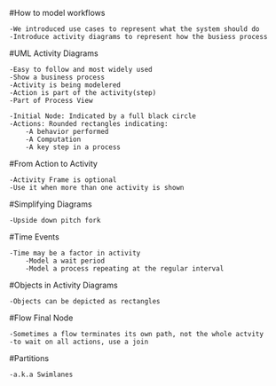 #How to model workflows

	-We introduced use cases to represent what the system should do
	-Introduce activity diagrams to represent how the busiess process 

#UML Activity Diagrams

	-Easy to follow and most widely used
	-Show a business process
	-Activity is being modelered
	-Action is part of the activity(step)
	-Part of Process View
	
	-Initial Node: Indicated by a full black circle
	-Actions: Rounded rectangles indicating:
		-A behavior performed
		-A Computation
		-A key step in a process

#From Action to Activity

	-Activity Frame is optional
	-Use it when more than one activity is shown

#Simplifying Diagrams

	-Upside down pitch fork 

#Time Events

	-Time may be a factor in activity
		-Model a wait period
		-Model a process repeating at the regular interval

#Objects in Activity Diagrams

	-Objects can be depicted as rectangles
	
#Flow Final Node

	-Sometimes a flow terminates its own path, not the whole actvity
	-to wait on all actions, use a join

#Partitions
	
	-a.k.a Swimlanes
	

